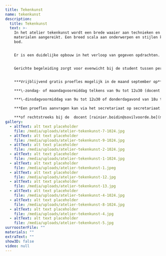 ```yaml
---
title: Tekenkunst
name: tekenkunst
description:
  title: Tekenkunst
  text: >-
    In het atelier tekenkunst wordt een brede waaier aan technieken en
    materialen aangereikt. Een breed scala aan onderwerpen en stijlen komt aan
    bod.


    Er is een duidelijke opbouw in het verloop van gegeven opdrachten. Geleidelijkheid en individuele opvolging zorgen voor de ontwikkeling van een persoonlijke vormgeving en een uniek artistiek project.


    Gerichte begeleiding zorgt voor evenwicht bij de student tussen persoonlijke expressie en het toepassen en combineren van technische vaardigheden.


    ***V﻿rijblijvend gratis proefles mogelijk in de maand september op***\

    ***\-zondag- of maandagvoormiddag telkens van 9u tot 12u30 (docent Rainier Boidin)***\

    ***\-d﻿insdagvoormiddag van 9u tot 12u30 of donderdagavond van 18u tot 21u30 (docent Natacha Dimovska)***\

    ***Een proefles aanvragen kan via het secretariaat op secretariaat.academiebeeldendekunsten@sovilvoorde.be of 02 251 51 51***\

    ***o﻿f rechtstreeks bij de  docent [r﻿ainier.boidin@sovilvoorde.be](mailto:rainier.boidin@sovilvoorde.be) / [n﻿atacha.dimovska@sovilvoorde.be](mailto:natacha.dimovska@sovilvoorde.be)***
gallery:
  - altText: alt text placeholder
    file: /media/uploads/atelier-tekenkunst-7-1024.jpg
  - altText: alt text placeholder
    file: /media/uploads/atelier-tekenkunst-9-1024.jpg
  - altText: alt text placeholder
    file: /media/uploads/atelier-tekenkunst-2-1024.jpg
  - altText: alt text placeholder
    file: /media/uploads/atelier-tekenkunst-1-1024.jpg
  - altText: alt text placeholder
    file: /media/uploads/atelier-tekenkunst-1.jpeg
  - altText: alt text placeholder
    file: /media/uploads/atelier-tekenkunst-12.jpg
  - altText: alt text placeholder
    file: /media/uploads/atelier-tekenkunst-13.jpg
  - altText: alt text placeholder
    file: /media/uploads/atelier-tekenkunst-4-1024.jpg
  - altText: alt text placeholder
    file: /media/uploads/atelier-tekenkunst-8-1024.jpg
  - altText: alt text placeholder
    file: /media/uploads/atelier-tekenkunst-4.jpg
  - altText: alt text placeholder
    file: /media/uploads/atelier-tekenkunst-5.jpg
uurroosterFile: ""
materials: ""
extraText: ""
show3D: false
video: null
---
```

